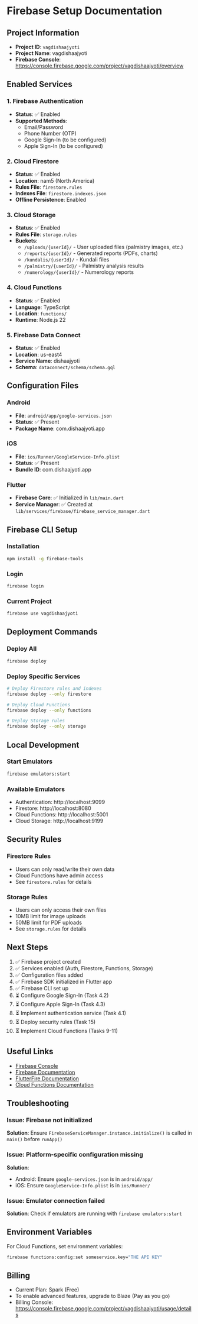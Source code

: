 # Firebase Setup Documentation

## Project Information

- **Project ID**: `vagdishaajyoti`
- **Project Name**: vagdishaajyoti
- **Firebase Console**: https://console.firebase.google.com/project/vagdishaajyoti/overview

## Enabled Services

### 1. Firebase Authentication
- **Status**: ✅ Enabled
- **Supported Methods**: 
  - Email/Password
  - Phone Number (OTP)
  - Google Sign-In (to be configured)
  - Apple Sign-In (to be configured)

### 2. Cloud Firestore
- **Status**: ✅ Enabled
- **Location**: nam5 (North America)
- **Rules File**: `firestore.rules`
- **Indexes File**: `firestore.indexes.json`
- **Offline Persistence**: Enabled

### 3. Cloud Storage
- **Status**: ✅ Enabled
- **Rules File**: `storage.rules`
- **Buckets**:
  - `/uploads/{userId}/` - User uploaded files (palmistry images, etc.)
  - `/reports/{userId}/` - Generated reports (PDFs, charts)
  - `/kundalis/{userId}/` - Kundali files
  - `/palmistry/{userId}/` - Palmistry analysis results
  - `/numerology/{userId}/` - Numerology reports

### 4. Cloud Functions
- **Status**: ✅ Enabled
- **Language**: TypeScript
- **Location**: `functions/`
- **Runtime**: Node.js 22

### 5. Firebase Data Connect
- **Status**: ✅ Enabled
- **Location**: us-east4
- **Service Name**: dishaajyoti
- **Schema**: `dataconnect/schema/schema.gql`

## Configuration Files

### Android
- **File**: `android/app/google-services.json`
- **Status**: ✅ Present
- **Package Name**: com.dishaajyoti.app

### iOS
- **File**: `ios/Runner/GoogleService-Info.plist`
- **Status**: ✅ Present
- **Bundle ID**: com.dishaajyoti.app

### Flutter
- **Firebase Core**: ✅ Initialized in `lib/main.dart`
- **Service Manager**: ✅ Created at `lib/services/firebase/firebase_service_manager.dart`

## Firebase CLI Setup

### Installation
```bash
npm install -g firebase-tools
```

### Login
```bash
firebase login
```

### Current Project
```bash
firebase use vagdishaajyoti
```

## Deployment Commands

### Deploy All
```bash
firebase deploy
```

### Deploy Specific Services
```bash
# Deploy Firestore rules and indexes
firebase deploy --only firestore

# Deploy Cloud Functions
firebase deploy --only functions

# Deploy Storage rules
firebase deploy --only storage
```

## Local Development

### Start Emulators
```bash
firebase emulators:start
```

### Available Emulators
- Authentication: http://localhost:9099
- Firestore: http://localhost:8080
- Cloud Functions: http://localhost:5001
- Cloud Storage: http://localhost:9199

## Security Rules

### Firestore Rules
- Users can only read/write their own data
- Cloud Functions have admin access
- See `firestore.rules` for details

### Storage Rules
- Users can only access their own files
- 10MB limit for image uploads
- 50MB limit for PDF uploads
- See `storage.rules` for details

## Next Steps

1. ✅ Firebase project created
2. ✅ Services enabled (Auth, Firestore, Functions, Storage)
3. ✅ Configuration files added
4. ✅ Firebase SDK initialized in Flutter app
5. ✅ Firebase CLI set up
6. ⏳ Configure Google Sign-In (Task 4.2)
7. ⏳ Configure Apple Sign-In (Task 4.3)
8. ⏳ Implement authentication service (Task 4.1)
9. ⏳ Deploy security rules (Task 15)
10. ⏳ Implement Cloud Functions (Tasks 9-11)

## Useful Links

- [Firebase Console](https://console.firebase.google.com/project/vagdishaajyoti/overview)
- [Firebase Documentation](https://firebase.google.com/docs)
- [FlutterFire Documentation](https://firebase.flutter.dev/)
- [Cloud Functions Documentation](https://firebase.google.com/docs/functions)

## Troubleshooting

### Issue: Firebase not initialized
**Solution**: Ensure `FirebaseServiceManager.instance.initialize()` is called in `main()` before `runApp()`

### Issue: Platform-specific configuration missing
**Solution**: 
- Android: Ensure `google-services.json` is in `android/app/`
- iOS: Ensure `GoogleService-Info.plist` is in `ios/Runner/`

### Issue: Emulator connection failed
**Solution**: Check if emulators are running with `firebase emulators:start`

## Environment Variables

For Cloud Functions, set environment variables:
```bash
firebase functions:config:set someservice.key="THE API KEY"
```

## Billing

- Current Plan: Spark (Free)
- To enable advanced features, upgrade to Blaze (Pay as you go)
- Billing Console: https://console.firebase.google.com/project/vagdishaajyoti/usage/details
